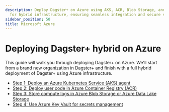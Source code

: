 ```yaml
---
description: Deploy Dagster+ on Azure using AKS, ACR, Blob Storage, and Key Vault
  for hybrid infrastructure, ensuring seamless integration and secure secrets management.
sidebar_position: 50
title: Microsoft Azure
---
```


# Deploying Dagster+ hybrid on Azure

This guide will walk you through deploying Dagster+ on Azure. We'll start from a brand new organization in Dagster+ and finish with a full hybrid deployment of Dagster+ using Azure infrastructure.

- [Step 1: Deploy an Azure Kubernetes Service (AKS) agent](/dagster-plus/deployment/deployment-types/hybrid/azure/aks-agent)
- [Step 2: Deploy user code in Azure Container Registry (ACR)](/dagster-plus/deployment/deployment-types/hybrid/azure/acr-user-code)
- [Step 3: Store compute logs in Azure Blob Storage or Azure Data Lake Storage](/dagster-plus/deployment/deployment-types/hybrid/azure/blob-compute-logs)
- [Step 4: Use Azure Key Vault for secrets management](/dagster-plus/deployment/deployment-types/hybrid/azure/key-vault)
